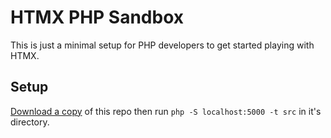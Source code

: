 # HTMX PHP Sandbox

This is just a minimal setup for PHP developers to get started playing with HTMX.

## Setup

[Download a copy](https://codeload.github.com/svandragt/htmx-php-sandbox/zip/refs/heads/main) of this repo then run `php -S localhost:5000 -t src` in it's directory.


